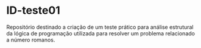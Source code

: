 # ID-teste01
Repositório destinado a criação de um teste prático para análise estrutural da lógica de programação utilizada para resolver um problema relacionado a número romanos. 
